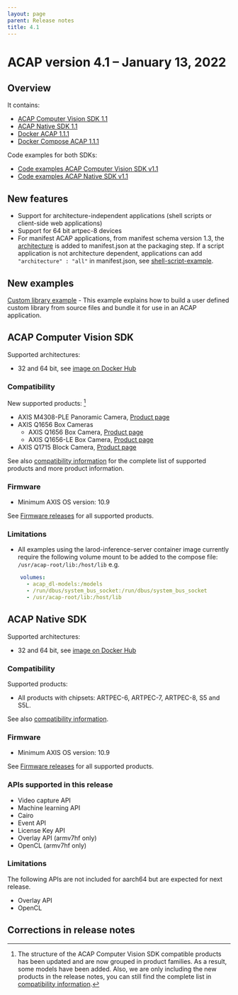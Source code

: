 ```yaml
---
layout: page
parent: Release notes
title: 4.1
---
```


# ACAP version 4.1 – January 13, 2022

## Overview

It contains:

- [ACAP Computer Vision SDK 1.1](#acap-computer-vision-sdk)
- [ACAP Native SDK 1.1](#acap-native-sdk)
- [Docker ACAP 1.1.1](https://github.com/AxisCommunications/docker-acap)
- [Docker Compose ACAP 1.1.1](https://github.com/AxisCommunications/docker-compose-acap)

Code examples for both SDKs:

- [Code examples ACAP Computer Vision SDK v1.1](https://github.com/AxisCommunications/acap-computer-vision-sdk-examples/tree/v1.1)
- [Code examples ACAP Native SDK v1.1](https://github.com/AxisCommunications/acap-native-sdk-examples/tree/v1.1)

## New features

- Support for architecture-independent applications (shell scripts or client-side web applications)
- Support for 64 bit artpec-8 devices
- For manifest ACAP applications, from manifest schema version 1.3, the [architecture](../axis-devices-and-compatibility#find-the-right-sdk-for-hardware-compatibilityis) is added to manifest.json at the packaging step. If a script application is not architecture dependent, applications can add  `"architecture" : "all"` in manifest.json, see [shell-script-example](https://github.com/AxisCommunications/acap-native-sdk-examples/blob/master/shell-script-example/app/manifest.json).

## New examples

[Custom library example](https://github.com/AxisCommunications/acap-native-sdk-examples/tree/master/utility-libraries/custom_lib_example) - This example explains how to build a user defined custom library from source files and bundle it for use in an ACAP application.

## ACAP Computer Vision SDK

Supported architectures:

- 32 and 64 bit, see [image on Docker Hub](https://hub.docker.com/r/axisecp/acap-computer-vision-sdk)

### Compatibility

New supported products: [^1]

- AXIS M4308-PLE Panoramic Camera, [Product page](https://www.axis.com/products/axis-m4308-ple)
- AXIS Q1656 Box Cameras
  - AXIS Q1656 Box Camera, [Product page](https://www.axis.com/products/axis-q1656)
  - AXIS Q1656-LE Box Camera, [Product page](https://www.axis.com/products/axis-q1656-le)
- AXIS Q1715 Block Camera, [Product page](https://www.axis.com/products/axis-q1715)

See also [compatibility information](../axis-devices-and-compatibility) for the complete list of
supported products and more product information.

### Firmware

- Minimum AXIS OS version: 10.9

See [Firmware releases](https://www.axis.com/support/firmware) for all supported products.

### Limitations

- All examples using the larod-inference-server container image currently require the following volume mount to be added to the compose file: `/usr/acap-root/lib:/host/lib` e.g.

```yaml
    volumes:
      - acap_dl-models:/models
      - /run/dbus/system_bus_socket:/run/dbus/system_bus_socket
      - /usr/acap-root/lib:/host/lib
 ```

## ACAP Native SDK

Supported architectures:

- 32 and 64 bit, see [image on Docker Hub](https://hub.docker.com/r/axisecp/acap-native-sdk)

### Compatibility

Supported products:

- All products with chipsets: ARTPEC-6, ARTPEC-7, ARTPEC-8, S5 and S5L.

See also [compatibility information](../axis-devices-and-compatibility).

### Firmware

- Minimum AXIS OS version: 10.9

See [Firmware releases](https://www.axis.com/support/firmware) for all supported products.

### APIs supported in this release

- Video capture API
- Machine learning API
- Cairo
- Event API
- License Key API
- Overlay API (armv7hf only)
- OpenCL (armv7hf only)

### Limitations

The following APIs are not included for aarch64 but are expected for next release.

- Overlay API
- OpenCL

## Corrections in release notes

[^1]: The structure of the ACAP Computer Vision SDK compatible products has been updated and are now grouped in product families. As a result, some models have been added. Also, we are only including the new products in the release notes, you can still find the complete list in [compatibility information](../axis-devices-and-compatibility).
